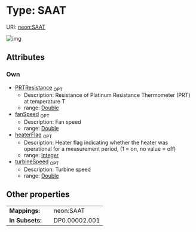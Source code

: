 
# Type: SAAT




URI: [neon:SAAT](https://data.neonscience.org/SAAT)


![img](http://yuml.me/diagram/nofunky;dir:TB/class/[SAAT&#124;heaterFlag:integer%20%3F;PRTResistance:double%20%3F;fanSpeed:double%20%3F;turbineSpeed:double%20%3F])

## Attributes


### Own

 * [PRTResistance](PRTResistance.md)  <sub>OPT</sub>
    * Description: Resistance of Platinum Resistance Thermometer (PRT) at temperature T
    * range: [Double](types/Double.md)
 * [fanSpeed](fanSpeed.md)  <sub>OPT</sub>
    * Description: Fan speed
    * range: [Double](types/Double.md)
 * [heaterFlag](heaterFlag.md)  <sub>OPT</sub>
    * Description: Heater flag indicating whether the heater was operational for a measurement period, (1 = on, no value = off)
    * range: [Integer](types/Integer.md)
 * [turbineSpeed](turbineSpeed.md)  <sub>OPT</sub>
    * Description: Turbine speed
    * range: [Double](types/Double.md)

## Other properties

|  |  |  |
| --- | --- | --- |
| **Mappings:** | | neon:SAAT |
| **In Subsets:** | | DP0.00002.001 |

